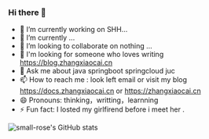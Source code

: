 ### Hi there 👋

<!--
**small-rose/small-rose** is a ✨ _special_ ✨ repository because its `README.md` (this file) appears on your GitHub profile.

Here are some ideas to get you started:
-->

- 🔭 I’m currently working on SHH...
- 🌱 I’m currently ...
- 👯 I’m looking to collaborate on nothing ...
- 🤔 I'm looking for someone who loves writing https://blog.zhangxiaocai.cn
- 💬 Ask me about java springboot springcloud juc
- 📫 How to reach me : look left email or visit my blog https://docs.zhangxiaocai.cn or https://zhangxiaocai.cn 
- 😄 Pronouns: thinking，writting，learnning
- ⚡ Fun fact: I losted my girlfirend before i meet her .

![small-rose's GitHub stats](https://github-readme-stats.vercel.app/api?username=small-rose&show_icons=true)
